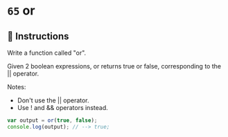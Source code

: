 # `65` or

## 📝 Instructions

Write a function called "or".

Given 2 boolean expressions, or returns true or false, corresponding to the || operator.

Notes:
* Don't use the || operator. 
* Use ! and && operators instead.


```Javascript
var output = or(true, false);
console.log(output); // --> true;
```